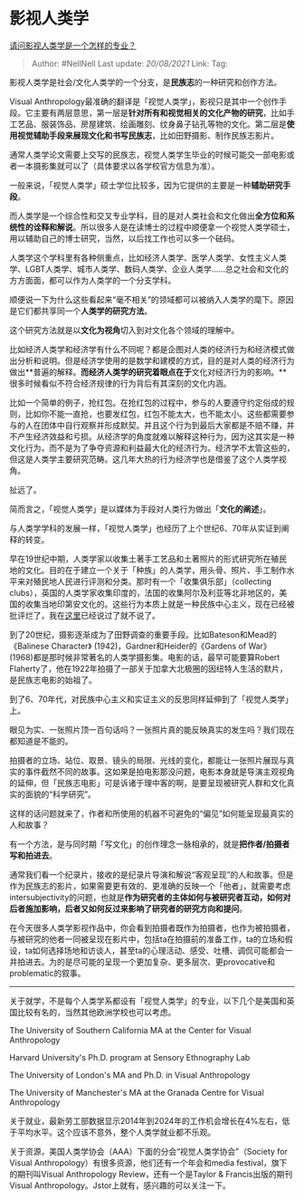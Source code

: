# 影视人类学
[请问影视人类学是一个怎样的专业？](https://www.zhihu.com/question/389650210/answer/1304488905)

> Author: #NellNell 
> Last update: *20/08/2021* 
> Link:
> Tag: 

影视人类学是社会/文化人类学的一个分支，是**民族志**的一种研究和创作方法。

Visual Anthropology最准确的翻译是「视觉人类学」，影视只是其中一个创作手段。它主要有两层意思，第一层是**针对所有和视觉相关的文化产物的研究**，比如手工艺品、服装饰品、房屋建筑、绘画雕刻、纹身鼻子钻孔等物的文化。第二层是**使用视觉辅助手段来展现文化和书写民族志**，比如田野摄影、制作民族志影片。

通常人类学论文需要上交写的民族志，视觉人类学生毕业的时候可能交一部电影或者一本摄影集就可以了（具体要求以各学校官方信息为准）。

一般来说，「视觉人类学」硕士学位比较多，因为它提供的主要是一种**辅助研究手段**。

而人类学是一个综合性和交叉专业学科，目的是对人类社会和文化做出**全方位和系统性的诠释和解说**。所以很多人是在读博士的过程中顺便拿一个视觉人类学硕士，用以辅助自己的博士研究，当然，以后找工作也可以多一个砝码。

人类学这个学科里有各种侧重点，比如经济人类学、医学人类学、女性主义人类学、LGBT人类学、城市人类学、数码人类学、企业人类学……总之社会和文化的方方面面，都可以作为人类学的一个分支学科。

顺便说一下为什么这些看起来“毫不相关”的领域都可以被纳入人类学的麾下。原因是它们都共享同一个**人类学的研究方法**。

这个研究方法就是以**文化为视角**切入到对文化各个领域的理解中。

比如经济人类学和经济学有什么不同呢？都是企图对人类的经济行为和经济模式做出分析和说明。但是经济学使用的是数学和建模的方式，目的是对人类的经济行为做出**普遍的解释。**而经济人类学的研究着眼点在于**文化对经济行为的影响。**很多时候看似不符合经济规律的行为背后有其深刻的文化内涵。

比如一个简单的例子，抢红包。在抢红包的过程中，参与的人要遵守约定俗成的规则，比如你不能一直抢，也要发红包，红包不能太大，也不能太小。这些都需要参与的人在团体中自行观察并形成默契。并且这个行为到最后大家都是不赔不赚，并不产生经济效益和亏损。从经济学的角度就难以解释这种行为，因为这其实是一种文化行为，而不是为了争夺资源和利益最大化的经济行为。经济学不太管这些的，但这是人类学主要研究范畴。这几年大热的行为经济学也是借鉴了这个人类学视角。

扯远了。

简而言之，「视觉人类学」是以媒体为手段对人类行为做出「**文化的阐述**」。

与人类学学科的发展一样，「视觉人类学」也经历了上个世纪6、70年从实证到阐释的转变。

早在19世纪中期，人类学家以收集土著手工艺品和土著照片的形式研究所在殖民地的文化。目的在于建立一个关于「种族」的人类学，用头骨、照片、手工制作水平来对殖民地人民进行评测和分类。那时有一个「收集俱乐部」（collecting clubs），英国的人类学家收集印度的，法国的收集阿尔及利亚等北非地区的，美国的收集当地印第安文化的。这些行为本质上就是一种民族中心主义，现在已经被批评烂了，我在[这里](https://www.zhihu.com/question/314359116/answer/627246086)已经说过了就不说了。

到了20世纪，摄影逐渐成为了田野调查的重要手段。比如Bateson和Mead的《Balinese Character》 (1942)，Gardner和Heider的《Gardens of War》(1968)都是那时候非常著名的人类学摄影集。电影的话，最早可能要算Robert Flaherty了，他在1922年拍摄了一部关于加拿大北极圈的因纽特人生活的默片，是民族志电影的始祖了。

到了6、70年代，对民族中心主义和实证主义的反思同样延伸到了「视觉人类学」上。

眼见为实、一张照片顶一百句话吗？一张照片真的能反映真实的发生吗？我们现在都知道是不能的。

拍摄者的立场、站位、取景、镜头的局限、光线的变化，都能让一张照片展现与真实的事件截然不同的故事。这如果是拍电影那没问题，电影本身就是导演主观视角的延伸，但「民族志电影」可是诉诸于理中客的啊，是要呈现被研究人群和文化真实的面貌的“科学研究”。

这样的话问题就来了，作者和所使用的机器不可避免的“偏见”如何能呈现最真实的人和故事？

有一个方法，是与同时期「写文化」的创作理念一脉相承的，就是**把作者/拍摄者写和拍进去**。

通常我们看一个纪录片，接收的是纪录片导演和解说“客观呈现”的人和故事。但是作为民族志的影片，如果需要更有效的、更准确的反映一个「他者」，就需要考虑intersubjectivity的问题，也就是**作为研究者的主体如何与被研究者互动，如何对后者施加影响，后者又如何反过来影响了研究者的研究方向和提问**。

在今天很多人类学影视作品中，你会看到拍摄者既作为拍摄者，也作为被拍摄者，与被研究的他者一同被呈现在影片中，包括ta在拍摄前的准备工作，ta的立场和假设，ta如何选择场地和访谈人，甚至ta的心理活动、感受、吐槽、调侃可能都会一并拍进去。为的是尽可能的呈现一个更加复杂、更多层次、更provocative和problematic的叙事。

---

关于就学，不是每个人类学系都设有「视觉人类学」的专业，以下几个是美国和英国比较有名的，当然其他欧洲学校也可以考虑。

The University of Southern California MA at the Center for Visual Anthropology

Harvard University's Ph.D. program at Sensory Ethnography Lab

The University of London's MA and Ph.D. in Visual Anthropology

The University of Manchester's MA at the Granada Centre for Visual Anthropology

关于就业，最新劳工部数据显示2014年到2024年的工作机会增长在4%左右，低于平均水平。这个应该不意外，整个人类学就业都不乐观。

关于资源，美国人类学协会（AAA）下面的分会“视觉人类学协会”（Society for Visual Anthropology）有很多资源，他们还有一个年会和media festival，旗下的期刊叫Visual Anthropology Review，还有一个是Taylor & Francis出版的期刊Visual Anthropology。Jstor上就有，感兴趣的可以关注一下。